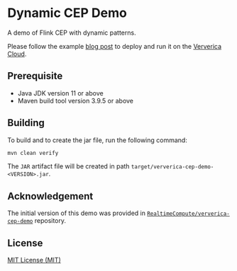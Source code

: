 # Dynamic CEP Demo

A demo of Flink CEP with dynamic patterns.

Please follow the example [blog post]() to deploy and run it on the [Ververica Cloud]().

## Prerequisite

- Java JDK version 11 or above
- Maven build tool version 3.9.5 or above

## Building

To build and to create the jar file, run the following command:

```sh
mvn clean verify
```

The `JAR` artifact file will be created in path `target/ververica-cep-demo-<VERSION>.jar`.

## Acknowledgement

The initial version of this demo was provided in [`RealtimeCompute/ververica-cep-demo`](https://github.com/RealtimeCompute/ververica-cep-demo) repository.

## License

[MIT License (MIT)](LICENSE)
